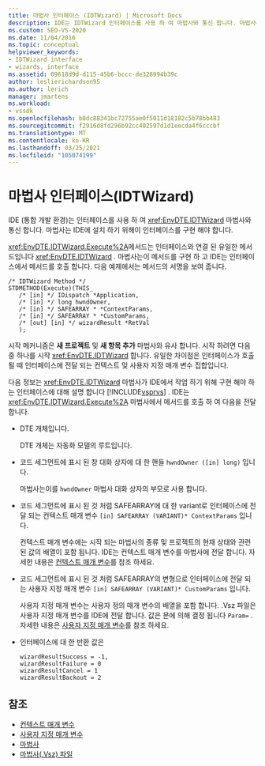 ```yaml
---
title: 마법사 인터페이스 (IDTWizard) | Microsoft Docs
description: IDE는 IDTWizard 인터페이스를 사용 하 여 마법사와 통신 합니다. 마법사는 IDE에 설치 되도록이 인터페이스를 구현 해야 합니다.
ms.custom: SEO-VS-2020
ms.date: 11/04/2016
ms.topic: conceptual
helpviewer_keywords:
- IDTWizard interface
- wizards, interface
ms.assetid: 09618d9d-d115-45b6-bccc-de328994b39c
author: leslierichardson95
ms.author: lerich
manager: jmartens
ms.workload:
- vssdk
ms.openlocfilehash: b8dc88341bc72755ae0f5011d18182c5b78bb483
ms.sourcegitcommit: f2916d8fd296b92cc402597d1d1eecda4f6cccbf
ms.translationtype: MT
ms.contentlocale: ko-KR
ms.lasthandoff: 03/25/2021
ms.locfileid: "105074199"
---
```

# <a name="wizard-interface-idtwizard"></a>마법사 인터페이스(IDTWizard)
IDE (통합 개발 환경)는 인터페이스를 사용 하 여 <xref:EnvDTE.IDTWizard> 마법사와 통신 합니다. 마법사는 IDE에 설치 하기 위해이 인터페이스를 구현 해야 합니다.

 <xref:EnvDTE.IDTWizard.Execute%2A>메서드는 인터페이스와 연결 된 유일한 메서드입니다 <xref:EnvDTE.IDTWizard> . 마법사는이 메서드를 구현 하 고 IDE는 인터페이스에서 메서드를 호출 합니다. 다음 예제에서는 메서드의 서명을 보여 줍니다.

```
/* IDTWizard Method */
STDMETHOD(Execute)(THIS_
   /* [in] */ IDispatch *Application,
   /* [in] */ long hwndOwner,
   /* [in] */ SAFEARRAY * *ContextParams,
   /* [in] */ SAFEARRAY * *CustomParams,
   /* [out] [in] */ wizardResult *RetVal
   );
```

 시작 메커니즘은 **새 프로젝트** 및 **새 항목 추가** 마법사와 유사 합니다. 시작 하려면 다음 중 하나를 시작 <xref:EnvDTE.IDTWizard> 합니다. 유일한 차이점은 인터페이스가 호출 될 때 인터페이스에 전달 되는 컨텍스트 및 사용자 지정 매개 변수 집합입니다.

 다음 정보는 <xref:EnvDTE.IDTWizard> 마법사가 IDE에서 작업 하기 위해 구현 해야 하는 인터페이스에 대해 설명 합니다 [!INCLUDE[vsprvs](../../code-quality/includes/vsprvs_md.md)] . IDE는 <xref:EnvDTE.IDTWizard.Execute%2A> 마법사에서 메서드를 호출 하 여 다음을 전달 합니다.

- DTE 개체입니다.

     DTE 개체는 자동화 모델의 루트입니다.

- 코드 세그먼트에 표시 된 창 대화 상자에 대 한 핸들 `hwndOwner ([in] long)` 입니다.

     마법사는이를 `hwndOwner` 마법사 대화 상자의 부모로 사용 합니다.

- 코드 세그먼트에 표시 된 것 처럼 SAFEARRAY에 대 한 variant로 인터페이스에 전달 되는 컨텍스트 매개 변수 `[in] SAFEARRAY (VARIANT)* ContextParams` 입니다.

     컨텍스트 매개 변수에는 시작 되는 마법사의 종류 및 프로젝트의 현재 상태와 관련 된 값의 배열이 포함 됩니다. IDE는 컨텍스트 매개 변수를 마법사에 전달 합니다. 자세한 내용은 [컨텍스트 매개 변수](../../extensibility/internals/context-parameters.md)를 참조 하세요.

- 코드 세그먼트에 표시 된 것 처럼 SAFEARRAY의 변형으로 인터페이스에 전달 되는 사용자 지정 매개 변수 `[in] SAFEARRAY (VARIANT)* CustomParams` 입니다.

     사용자 지정 매개 변수는 사용자 정의 매개 변수의 배열을 포함 합니다. .Vsz 파일은 사용자 지정 매개 변수를 IDE에 전달 합니다. 값은 문에 의해 결정 됩니다 `Param=` . 자세한 내용은 [사용자 지정 매개 변수](../../extensibility/internals/custom-parameters.md)를 참조 하세요.

- 인터페이스에 대 한 반환 값은

    ```
    wizardResultSuccess = -1,
    wizardResultFailure = 0
    wizardResultCancel = 1
    wizardResultBackout = 2
    ```

## <a name="see-also"></a>참조
- [컨텍스트 매개 변수](../../extensibility/internals/context-parameters.md)
- [사용자 지정 매개 변수](../../extensibility/internals/custom-parameters.md)
- [마법사](../../extensibility/internals/wizards.md)
- [마법사(.Vsz) 파일](../../extensibility/internals/wizard-dot-vsz-file.md)
